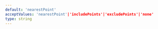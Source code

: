 ```yaml
---
default: 'nearestPoint'
acceptValues: 'nearestPoint'|'includePoints'|'excludePoints'|'none'
type: string
---
```

